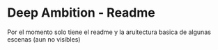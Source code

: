 # Deep Ambition - Readme 

Por el momento solo tiene el readme y la aruitectura basica de algunas escenas (aun no visibles)
